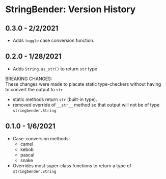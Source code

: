 # StringBender: Version History

## 0.3.0 - 2/2/2021
- Adds `toggle` case conversion function.

## 0.2.0 - 1/28/2021
- Adds `String.as_str()` to return `str` type

BREAKING CHANGES:<br>
These changes were made to placate static type-checkers without having to convert the output to `str`
- static methods return `str` (built-in type).
- removed override of `__str__` method so that output will not be of type `stringbender.String`

## 0.1.0 - 1/6/2021
- Case-conversion methods:
  - camel
  - kebob
  - pascal
  - snake
- Overrides most super-class functions to return a type of `stringbender.String`


